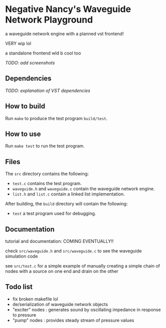 # Negative Nancy's Waveguide Network Playground

a waveguide network engine with a planned vst frontend!

VERY wip lol

a standalone frontend wld b cool too

_TODO: add screenshots_

## Dependencies

_TODO: explanation of VST dependencies_

## How to build

Run `make` to produce the test program `build/test`.

## How to use

Run `make test` to run the test program.

## Files

The `src` directory contains the following:
- `test.c` contains the test program.
- `waveguide.h` and `waveguide.c` contain the waveguide network engine.
- `list.h` and `list.c` contain a linked list implementation.

After building, the `build` directory will contain the following:
- `test` a test program used for debugging.

## Documentation

tutorial and documentation: COMING EVENTUALLY!!

check `src/waveguide.h` and `src/waveguide.c` to see the waveguide simulation code

see `src/test.c` for a simple example of manually creating a simple chain of nodes with a source on one end and drain on the other

## Todo list

- fix broken makefile lol
- de/serialization of waveguide network objects
- "exciter" nodes : generates sound by oscillating impedance in response to pressure
- "pump" nodes : provides steady stream of pressure values
